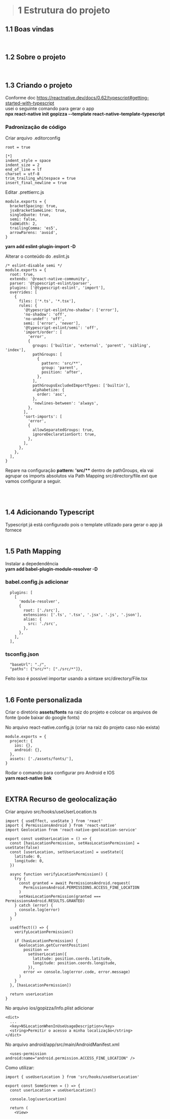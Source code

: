 ># 1 Estrutura do projeto


## 1.1 Boas vindas
<br/>

## 1.2 Sobre o projeto
<br/>

## 1.3 Criando o projeto
Conforme doc https://reactnative.dev/docs/0.62/typescript#getting-started-with-typescript<br/>
usei o seguinte comando para gerar o app <br/>
**npx react-native init gopizza --template react-native-template-typescript**

### Padronização de código
Criar arquivo .editorconfig
```
root = true

[*]
indent_style = space
indent_size = 2
end_of_line = lf
charset = utf-8
trim_trailing_whitespace = true
insert_final_newline = true
```

Editar .prettierrc.js
```
module.exports = {
  bracketSpacing: true,
  jsxBracketSameLine: true,
  singleQuote: true,
  semi: false,
  tabWidth: 2,
  trailingComma: 'es5',
  arrowParens: 'avoid',
}
```

**yarn add eslint-plugin-import -D**

Alterar o conteúdo do .eslint.js
```
/* eslint-disable semi */
module.exports = {
  root: true,
  extends: '@react-native-community',
  parser: '@typescript-eslint/parser',
  plugins: ['@typescript-eslint', 'import'],
  overrides: [
    {
      files: ['*.ts', '*.tsx'],
      rules: {
        '@typescript-eslint/no-shadow': ['error'],
        'no-shadow': 'off',
        'no-undef': 'off',
        semi: ['error', 'never'],
        '@typescript-eslint/semi': 'off',
        'import/order': [
          'error',
          {
            groups: ['builtin', 'external', 'parent', 'sibling', 'index'],
            pathGroups: [
              {
                pattern: 'src/**',
                group: 'parent',
                position: 'after',
              },
            ],
            pathGroupsExcludedImportTypes: ['builtin'],
            alphabetize: {
              order: 'asc',
            },
            'newlines-between': 'always',
          },
        ],
        'sort-imports': [
          'error',
          {
            allowSeparatedGroups: true,
            ignoreDeclarationSort: true,
          },
        ],
      },
    },
  ],
}
```

Repare na configuração __pattern: 'src/**__ dentro de pathGroups, ela vai agrupar os imports absolutos via Path Mapping src/directory/file.ext que vamos configurar a seguir.

<br/><br/>

## 1.4 Adicionando Typescript
Typescript já está configurado pois o template utilizado para gerar o app já fornece
<br/><br/>


## 1.5 Path Mapping
Instalar a depedendência <br />
**yarn add babel-plugin-module-resolver -D**

### babel.config.js adicionar

```
  plugins: [
    [
      'module-resolver',
      {
        root: ['./src'],
        extensions: ['.ts', '.tsx', '.jsx', '.js', '.json'],
        alias: {
          src: './src',
        },
      },
    ],
  ],
```

### tsconfig.json
```
  "baseUrl": "./",
  "paths": {"src/*": ["./src/*"]},
```

Feito isso é possível importar usando a sintaxe src/directory/File.tsx
<br/><br/>

## 1.6 Fonte personalizada
Criar o diretório **assets/fonts** na raiz do projeto e colocar os arquivos de fonte (pode baixar do google fonts) <br/>

No arquivo react-native.config.js (criar na raiz do projeto caso não exista)
```
module.exports = {
  project: {
    ios: {},
    android: {},
  },
  assets: ['./assets/fonts/'],
}
```
Rodar o comando para configurar pro Android e IOS <br/>
**yarn react-native link**
<br/><br/>

## EXTRA Recurso de geolocalização
Criar arquivo src/hooks/useUserLocation.ts
```
import { useEffect, useState } from 'react'
import { PermissionsAndroid } from 'react-native'
import Geolocation from 'react-native-geolocation-service'

export const useUserLocation = () => {
  const [hasLocationPermission, setHasLocationPermission] = useState(false)
  const [userLocation, setUserLocation] = useState({
    latitude: 0,
    longitude: 0,
  })

  async function verifyLocationPermission() {
    try {
      const granted = await PermissionsAndroid.request(
        PermissionsAndroid.PERMISSIONS.ACCESS_FINE_LOCATION
      )
      setHasLocationPermission(granted === PermissionsAndroid.RESULTS.GRANTED)
    } catch (error) {
      console.log(error)
    }
  }

  useEffect(() => {
    verifyLocationPermission()

    if (hasLocationPermission) {
      Geolocation.getCurrentPosition(
        position =>
          setUserLocation({
            latitude: position.coords.latitude,
            longitude: position.coords.longitude,
          }),
        error => console.log(error.code, error.message)
      )
    }
  }, [hasLocationPermission])

  return userLocation
}
```

No arquivo ios/gopizza/Info.plist adicionar
```
<dict>
  ...
  <key>NSLocationWhenInUseUsageDescription</key>
  <string>Permitir o acesso a minha localização</string>
</dict>
```

No arquivo android/app/src/main/AndroidManifest.xml
```
  <uses-permission android:name="android.permission.ACCESS_FINE_LOCATION" />
```

Como utilizar: <br/>
```
import { useUserLocation } from 'src/hooks/useUserLocation'

export const SomeScreen = () => {
  const userLocation = useUserLocation()

  console.log(userLocation)

  return (
    <View>
```
